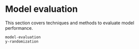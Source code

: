 # Model evaluation

This section covers techniques and methods to evaluate model performance.

```{toctree}
model-evaluation
y-randomization
```